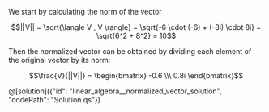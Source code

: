 We start by calculating the norm of the vector

$$||V|| = \sqrt{\langle V , V \rangle} = \sqrt{-6 \cdot (-6) + (-8i) \cdot 8i} = \sqrt{6^2 + 8^2} = 10$$

Then the normalized vector can be obtained by dividing each element of the original vector by its norm:
 
$$\frac{V}{||V||} = \begin{bmatrix} -0.6 \\\ 0.8i \end{bmatrix}$$

@[solution]({"id": "linear_algebra__normalized_vector_solution", "codePath": "Solution.qs"})
